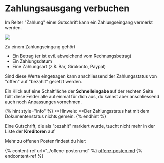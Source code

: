 # Zahlungsausgang verbuchen

Im Reiter "Zahlung" einer Gutschrift kann ein Zahlungseingang vermerkt werden.

![](<../../.gitbook/assets/bildschirmfoto-2020-03-08-um-17.28.02 (1).png>)

Zu einem Zahlungseingang gehört

* Ein Betrag (er ist evtl. abweichend vom Rechnungsbetrag)
* Ein Zahlungsdatum
* Eine Zahlungsart (z.B. Bar, Girokonto, Paypal)

Sind diese Werte eingetragen kann anschliessend der Zahlungsstatus von "offen" auf "bezahlt" gesetzt werden.

Ein Klick auf eine Schaltfläche der **Schnelleingabe** auf der rechten Seite füllt diese Felder alle auf einmal für dich aus, du kannst aber anschliessend auch noch Anpassungen vornehmen.

{% hint style="info" %}
**Hinweis: **Der Zahlungsstatus hat mit dem Dokumentenstatus nichts gemein.
{% endhint %}

Eine Gutschrift, die als "bezahlt" markiert wurde, taucht nicht mehr in der Liste der **Kreditoren** auf.

Mehr zu offenen Posten findest du hier:

{% content-ref url="../offene-posten.md" %}
[offene-posten.md](../offene-posten.md)
{% endcontent-ref %}

